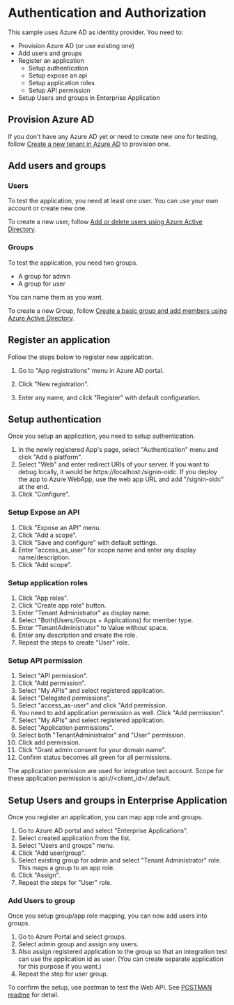# Authentication and Authorization

This sample uses Azure AD as identity provider. You need to:

- Provision Azure AD (or use existing one)
- Add users and groups
- Register an application
  - Setup authentication
  - Setup expose an api
  - Setup application roles
  - Setup API permission
- Setup Users and groups in Enterprise Application

## Provision Azure AD

If you don't have any Azure AD yet or need to create new one for testing, follow [Create a new tenant in Azure AD](https://docs.microsoft.com/en-us/azure/active-directory/fundamentals/active-directory-access-create-new-tenant) to provision one.

## Add users and groups

### Users

To test the application, you need at least one user. You can use your own account or create new one.

To create a new user, follow [Add or delete users using Azure Active Directory](https://docs.microsoft.com/en-us/azure/active-directory/fundamentals/add-users-azure-active-directory).

### Groups

To test the application, you need two groups.

- A group for admin
- A group for user

You can name them as you want.

To create a new Group, follow [Create a basic group and add members using Azure Active Directory](https://docs.microsoft.com/en-us/azure/active-directory/fundamentals/active-directory-groups-create-azure-portal#create-a-basic-group-and-add-members).

## Register an application

Follow the steps below to register new application.

1. Go to "App registrations" menu in Azure AD portal.

1. Click "New registration".

1. Enter any name, and click "Register" with default configuration.

## Setup authentication

Once you setup an application, you need to setup authentication.

1. In the newly registered App's page, select "Authentication" menu and click "Add a platform".
1. Select "Web" and enter redirect URIs of your server. If you want to debug locally, it would be https://localhost:<port>/signin-oidc. If you deploy the app to Azure WebApp, use the web app URL and add "/signin-oidc" at the end.
1. Click "Configure".

### Setup Expose an API

1. Click "Expose an API" menu.
1. Click "Add a scope".
1. Click "Save and configure" with default settings.
1. Enter "access_as_user" for scope name and enter any display name/description.
1. Click "Add scope".

### Setup application roles

1. Click "App roles".
1. Click "Create app role" button.
1. Enter "Tenant Administrator" as display name.
1. Select "Both(Users/Groups + Applications) for member type.
1. Enter "TenantAdministrator" to Value without space.
1. Enter any description and create the role.
1. Repeat the steps to create "User" role.

### Setup API permission

1. Select "API permission".
1. Click "Add permission".
1. Select "My APIs" and select registered application.
1. Select "Delegated permissions".
1. Select "access_as-user" and click "Add permission.
1. You need to add application permission as well. Click "Add permission".
1. Select "My APIs" and select registered application.
1. Select "Application permissions".
1. Select both "TenantAdministrator" and "User" permission.
1. Click add permission.
1. Click "Grant admin consent for your domain name".
1. Confirm status becomes all green for all permissions.

The application permission are used for integration test account. Scope for these application permission is api://<client_id>/.default.

## Setup Users and groups in Enterprise Application

Once you register an application, you can map app role and groups.

1. Go to Azure AD portal and select "Enterprise Applications".
1. Select created application from the list.
1. Select "Users and groups" menu.
1. Click "Add user/group".
1. Select existing group for admin and select "Tenant Administrator" role. This maps a group to an app role.
1. Click "Assign".
1. Repeat the steps for "User" role.

### Add Users to group

Once you setup group/app role mapping, you can now add users into groups.

1. Go to Azure Portal and select groups.
1. Select admin group and assign any users.
1. Also assign registered application to the group so that an integration test can use the application id as user. (You can create separate application for this purpose if you want.)
1. Repeat the step for user group.

To confirm the setup, use postman to test the Web API. See [POSTMAN readme](./POSTMAN.md) for detail.
